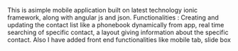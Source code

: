 
This is asimple mobile application built on latest technology ionic framework, along with angular js and json.
Functionalities : Creating and updating the contact list like a phonebook dynamically from app, real time searching of specific contact, a layout giving information about the specific contact.
Also I have added front end functionalities like mobile tab, slide box
